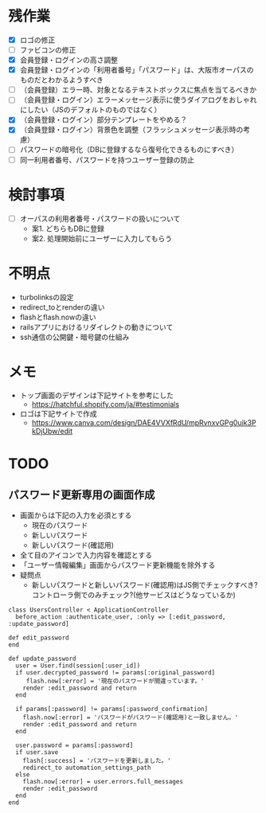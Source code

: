 # 残作業
- [x] ロゴの修正
- [ ] ファビコンの修正  
- [x] 会員登録・ログインの高さ調整
- [x] 会員登録・ログインの「利用者番号」「パスワード」は、大阪市オーパスのものだとわかるようすべき
- [ ] （会員登録）エラー時、対象となるテキストボックスに焦点を当てるべきか
- [ ] （会員登録・ログイン）エラーメッセージ表示に使うダイアログをおしゃれにしたい（JSのデフォルトのものではなく）
- [x] （会員登録・ログイン）部分テンプレートをやめる？
- [x] （会員登録・ログイン）背景色を調整（フラッシュメッセージ表示時の考慮）
- [ ] パスワードの暗号化（DBに登録するなら復号化できるものにすべき）
- [ ] 同一利用者番号、パスワードを持つユーザー登録の防止

# 検討事項
- [ ] オーパスの利用者番号・パスワードの扱いについて
  * 案1. どちらもDBに登録
  * 案2. 処理開始前にユーザーに入力してもらう

# 不明点
* turbolinksの設定
* redirect_toとrenderの違い
* flashとflash.nowの違い
* railsアプリにおけるリダイレクトの動きについて
* ssh通信の公開鍵・暗号鍵の仕組み

# メモ
* トップ画面のデザインは下記サイトを参考にした  
  * https://hatchful.shopify.com/ja/#testimonials
* ロゴは下記サイトで作成  
  * https://www.canva.com/design/DAE4VVXfRdU/mpRvnxvGPg0uik3PkDjUbw/edit

# TODO
## パスワード更新専用の画面作成
* 画面からは下記の入力を必須とする
  * 現在のパスワード
  * 新しいパスワード
  * 新しいパスワード(確認用)
* 全て目のアイコンで入力内容を確認とする
* 「ユーザー情報編集」画面からパスワード更新機能を除外する
* 疑問点
  * 新しいパスワードと新しいパスワード(確認用)はJS側でチェックすべき?コントローラ側でのみチェック?(他サービスはどうなっているか) 
 
 ```
 class UsersController < ApplicationController
   before_action :authenticate_user, :only => [:edit_password, :update_password]
 
 def edit_password
 end
 
 def update_password
   user = User.find(session[:user_id])
   if user.decrypted_password != params[:original_password]
      flash.now[:error] = '現在のパスワードが間違っています。'
     render :edit_password and return
   end
   
   if params[:password] != params[:password_confirmation]
     flash.now[:error] = 'パスワードがパスワード(確認用)と一致しません。'
     render :edit_password and return
   end
   
   user.password = params[:password]
   if user.save
     flash[:success] = 'パスワードを更新しました。'
     redirect_to automation_settings_path
   else
     flash.now[:error] = user.errors.full_messages
     render :edit_password
   end
 end
 ```
